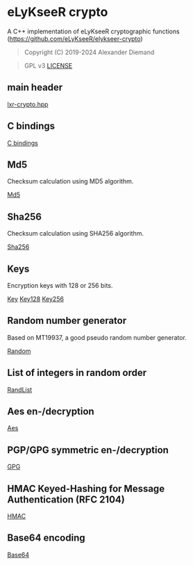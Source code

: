 # eLyKseeR crypto

A C++ implementation of eLyKseeR cryptographic functions (https://github.com/eLyKseeR/elykseer-crypto)

>  Copyright (C) 2019-2024 Alexander Diemand

>  GPL v3
   [LICENSE](../../LICENSE)

## main header

[lxr-crypto.hpp](lxr-crypto.hpp.md)

## C bindings

[C bindings](lxr-cbindings.hpp.md)

## Md5

Checksum calculation using MD5 algorithm.

[Md5](md5.hpp.md)

## Sha256

Checksum calculation using SHA256 algorithm.

[Sha256](sha256.hpp.md)

## Keys

Encryption keys with 128 or 256 bits.

[Key](key.hpp.md)
[Key128](key128.hpp.md)
[Key256](key256.hpp.md)

## Random number generator

Based on MT19937, a good pseudo random number generator.

[Random](random.hpp.md)

## List of integers in random order

[RandList](randlist.hpp.md)

## Aes en-/decryption

[Aes](aes.hpp.md)

## PGP/GPG symmetric en-/decryption

[GPG](gpg.hpp.md)

## HMAC Keyed-Hashing for Message Authentication (RFC 2104)

[HMAC](hmac.hpp.md)

## Base64 encoding

[Base64](base64.hpp.md)

